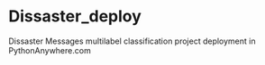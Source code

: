# Dissaster_deploy
Dissaster Messages multilabel classification project deployment in PythonAnywhere.com
